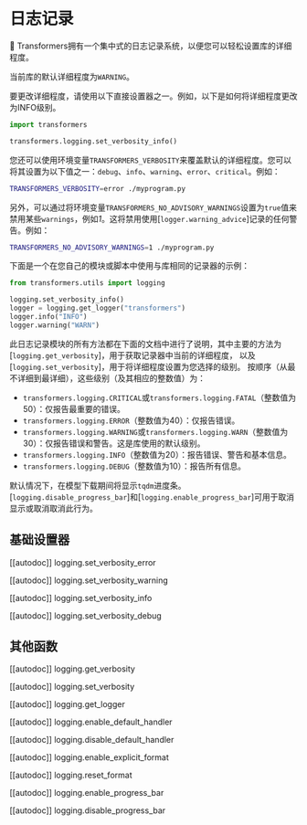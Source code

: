 <!--
版权所有2020年The HuggingFace团队。

根据Apache许可证2.0版（“许可证”），您除非符合许可证中的规定，否则不得使用此文件。
您可以在以下网址获取许可证的副本：

http://www.apache.org/licenses/LICENSE-2.0

除非适用法律或书面同意，根据许可证分发的软件以“原样基础”分发，
不附带任何明示或暗示的保证或条件。请查看许可证了解许可中的具体语言和限制。

⚠️请注意，此文件是使用Markdown编写的，但包含了我们doc-builder的特定语法（类似于MDX），
所以在您的Markdown查看器中可能无法正确显示。

-->

# 日志记录

🤗 Transformers拥有一个集中式的日志记录系统，以便您可以轻松设置库的详细程度。

当前库的默认详细程度为`WARNING`。

要更改详细程度，请使用以下直接设置器之一。例如，以下是如何将详细程度更改为INFO级别。

```python
import transformers

transformers.logging.set_verbosity_info()
```

您还可以使用环境变量`TRANSFORMERS_VERBOSITY`来覆盖默认的详细程度。您可以将其设置为以下值之一：`debug`、`info`、`warning`、`error`、`critical`。例如：

```bash
TRANSFORMERS_VERBOSITY=error ./myprogram.py
```

另外，可以通过将环境变量`TRANSFORMERS_NO_ADVISORY_WARNINGS`设置为`true`值来禁用某些`warnings`，例如*1*。这将禁用使用[`logger.warning_advice`]记录的任何警告。例如：

```bash
TRANSFORMERS_NO_ADVISORY_WARNINGS=1 ./myprogram.py
```

下面是一个在您自己的模块或脚本中使用与库相同的记录器的示例：

```python
from transformers.utils import logging

logging.set_verbosity_info()
logger = logging.get_logger("transformers")
logger.info("INFO")
logger.warning("WARN")
```


此日志记录模块的所有方法都在下面的文档中进行了说明，其中主要的方法为
[`logging.get_verbosity`]，用于获取记录器中当前的详细程度，
以及[`logging.set_verbosity`]，用于将详细程度设置为您选择的级别。
按顺序（从最不详细到最详细），这些级别（及其相应的整数值）为：

- `transformers.logging.CRITICAL`或`transformers.logging.FATAL`（整数值为50）：仅报告最重要的错误。
- `transformers.logging.ERROR`（整数值为40）：仅报告错误。
- `transformers.logging.WARNING`或`transformers.logging.WARN`（整数值为30）：仅报告错误和警告。这是库使用的默认级别。
- `transformers.logging.INFO`（整数值为20）：报告错误、警告和基本信息。
- `transformers.logging.DEBUG`（整数值为10）：报告所有信息。

默认情况下，在模型下载期间将显示`tqdm`进度条。[`logging.disable_progress_bar`]和[`logging.enable_progress_bar`]可用于取消显示或取消取消此行为。

## 基础设置器

[[autodoc]] logging.set_verbosity_error

[[autodoc]] logging.set_verbosity_warning

[[autodoc]] logging.set_verbosity_info

[[autodoc]] logging.set_verbosity_debug

## 其他函数

[[autodoc]] logging.get_verbosity

[[autodoc]] logging.set_verbosity

[[autodoc]] logging.get_logger

[[autodoc]] logging.enable_default_handler

[[autodoc]] logging.disable_default_handler

[[autodoc]] logging.enable_explicit_format

[[autodoc]] logging.reset_format

[[autodoc]] logging.enable_progress_bar

[[autodoc]] logging.disable_progress_bar
